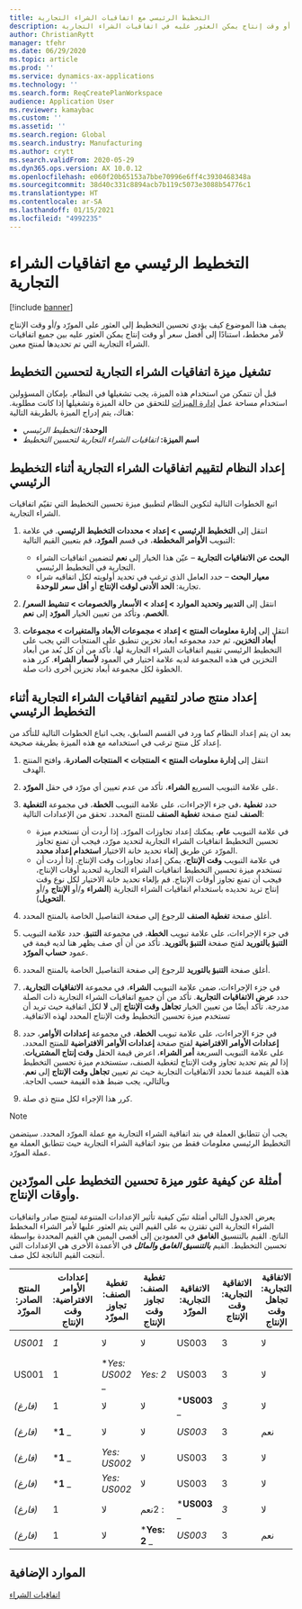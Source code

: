 ```yaml
---
title: التخطيط الرئيسي مع اتفاقيات الشراء التجارية
description: يصف هذا الموضوع كيف يؤدي تحسين التخطيط إلى العثور على المورّد و/أو وقت الإنتاج لأمر مخطط، استنادًا إلى أفضل سعر أو وقت إنتاج يمكن العثور عليه في اتفاقيات الشراء التجارية.
author: ChristianRytt
manager: tfehr
ms.date: 06/29/2020
ms.topic: article
ms.prod: ''
ms.service: dynamics-ax-applications
ms.technology: ''
ms.search.form: ReqCreatePlanWorkspace
audience: Application User
ms.reviewer: kamaybac
ms.custom: ''
ms.assetid: ''
ms.search.region: Global
ms.search.industry: Manufacturing
ms.author: crytt
ms.search.validFrom: 2020-05-29
ms.dyn365.ops.version: AX 10.0.12
ms.openlocfilehash: e060f20b65153a7bbe70996e6ff4c3930468348a
ms.sourcegitcommit: 38d40c331c8894acb7b119c5073e3088b54776c1
ms.translationtype: HT
ms.contentlocale: ar-SA
ms.lasthandoff: 01/15/2021
ms.locfileid: "4992235"
---
```

# <a name="master-planning-with-purchase-trade-agreements"></a>التخطيط الرئيسي مع اتفاقيات الشراء التجارية

[!include [banner](../../includes/banner.md)]

يصف هذا الموضوع كيف يؤدي تحسين التخطيط إلى العثور على المورّد و/أو وقت الإنتاج لأمر مخطط، استنادًا إلى أفضل سعر أو وقت إنتاج يمكن العثور عليه بين جميع اتفاقيات الشراء التجارية التي تم تحديدها لمنتج معين.

## <a name="turn-on-the-purchase-trade-agreements-for-planning-optimization-feature"></a>تشغيل ميزة اتفاقيات الشراء التجارية لتحسين التخطيط

قبل أن تتمكن من استخدام هذه الميزة، يجب تشغيلها في النظام. بإمكان المسؤولين استخدام مساحة عمل [إدارة الميزات](../../../fin-ops-core/fin-ops/get-started/feature-management/feature-management-overview.md) للتحقق من حالة الميزة وتشغيلها إذا كانت مطلوبة. هناك، يتم إدراج الميزة بالطريقة التالية:

- **الوحدة:** *التخطيط الرئيسي*
- **اسم الميزة:** *اتفاقيات الشراء التجارية لتحسين التخطيط*

## <a name="prepare-your-system-to-evaluate-purchase-trade-agreements-during-master-planning"></a>إعداد النظام لتقييم اتفاقيات الشراء التجارية أثناء التخطيط الرئيسي

اتبع الخطوات التالية لتكوين النظام لتطبيق ميزة تحسين التخطيط التي تقيّم اتفاقيات الشراء التجارية‬.

1. انتقل إلى **التخطيط الرئيسي \> إعداد \> محددات التخطيط الرئيسي**. في علامة التبويب **الأوامر المخططة**، في قسم **المورّد**، قم بتعيين القيم التالية:

    - **البحث عن الاتفاقيات التجارية** – عيّن هذا الخيار إلى **نعم** لتضمين اتفاقيات الشراء التجارية في التخطيط الرئيسي.
    - **معيار البحث** – حدد العامل الذي ترغب في تحديد أولويته لكل اتفاقيه شراء تجارية: **الحد الأدنى لوقت الإنتاج** أو **أقل سعر للوحدة**.

1. انتقل إلى **التدبير وتحديد الموارد \> إعداد \> الأسعار والخصومات \> تنشيط السعر/الخصم**، وتأكد من تعيين الخيار **المورّد** إلى **نعم**.
1. انتقل إلى **إدارة معلومات المنتج‬ \> إعداد \> مجموعات الأبعاد والمتغيرات \> مجموعات أبعاد التخزين**، ثم حدد مجموعه ابعاد تخزين تنطبق على المنتجات التي يجب على التخطيط الرئيسي تقييم اتفاقيات الشراء التجارية لها. تأكد من أن كل بُعد من أبعاد التخزين في هذه المجموعة لديه علامة اختيار في العمود **لأسعار الشراء‬**. كرر هذه الخطوة لكل مجموعة أبعاد تخزين أخرى ذات صلة.

## <a name="prepare-a-released-product-to-evaluate-purchase-trade-agreements-during-master-planning"></a>إعداد منتج صادر لتقييم اتفاقيات الشراء التجارية أثناء التخطيط الرئيسي

بعد ان يتم إعداد النظام كما ورد في القسم السابق، يجب اتباع الخطوات التالية للتأكد من إعداد كل منتج ترغب في استخدامه مع هذه الميزة بطريقة صحيحة.

1. انتقل إلى **إدارة معلومات المنتج \> المنتجات \> المنتجات الصادرة**، وافتح المنتج الهدف.
1. على علامة التبويب السريع **الشراء**، تأكد من عدم تعيين أي مورّد في حقل **المورّد**.
1. في جزء الإجراءات، على علامة التبويب **الخطة**، في مجموعة **التغطية‏‎**، حدد **تغطية الصنف** لفتح صفحة **تغطية الصنف** للمنتج المحدد. تحقق من الإعدادات التالية:

    - في علامة التبويب **عام**، يمكنك إعداد تجاوزات المورّد. إذا أردت أن تستخدم ميزة تحسين التخطيط اتفاقيات الشراء التجارية لتحديد مورّد، فيجب أن تمنع تجاوز المورّد عن طريق إلغاء تحديد خانة الاختيار **استخدام إعداد محدد**.
    - في علامة التبويب **وقت الإنتاج**، يمكن إعداد تجاوزات وقت الإنتاج. إذا أردت أن تستخدم ميزة تحسين التخطيط اتفاقيات الشراء التجارية لتحديد أوقات الإنتاج، فيجب أن تمنع تجاوز أوقات الإنتاج. قم بإلغاء تحديد خانة الاختيار لكل نوع وقت إنتاج تريد تحديده باستخدام اتفاقيات الشراء التجارية (**الشراء** و/أو **الإنتاج** و/أو **التحويل**).

1. أغلق صفحة **تغطية الصنف** للرجوع إلى صفحة التفاصيل الخاصة بالمنتج المحدد.
1. في جزء الإجراءات، على علامة تبويب **الخطة**، في مجموعة **التنبؤ**، حدد علامة التبويب **التنبؤ بالتوريد** لفتح صفحة **التنبؤ بالتوريد**. تأكد من أن أي صف يظهر هنا لديه قيمة في عمود **حساب المورّد**.
1. أغلق صفحة **التنبؤ بالتوريد** للرجوع إلى صفحة التفاصيل الخاصة بالمنتج المحدد.
1. في جزء الإجراءات، ضمن علامة التبويب **الشراء**، في مجموعة **‏‫الاتفاقيات التجارية**، حدد **عرض الاتفاقيات التجارية**. تأكد من أن جميع اتفاقيات الشراء التجارية ذات الصلة مدرجة. تأكد أيضًا من تعيين الخيار **تجاهل وقت الإنتاج** إلى **لا** لكل اتفاقية حيث تريد أن تستخدم ميزة تحسين التخطيط وقت الإنتاج المحدد لهذه الاتفاقية.
1. في جزء الإجراءات، على علامة تبويب **الخطة**، في مجموعة **إعدادات الأوامر‬‬‏‫‏‎**، حدد **إعدادات الأوامر الافتراضية** لفتح صفحة **إعدادات الأوامر الافتراضية** للمنتج المحدد. على علامة التبويب السريعة **أمر الشراء**، اعرض قيمة الحقل **وقت إنتاج المشتريات**. إذا لم يتم تحديد تجاوز وقت الإنتاج لتغطية الصنف، ستستخدم ميزة تحسين التخطيط هذه القيمة عندما تحدد الاتفاقيات التجارية حيث تم تعيين **تجاهل وقت الإنتاج** إلى **نعم**. وبالتالي، يجب ضبط هذه القيمة حسب الحاجة.
1. كرر هذا الإجراء لكل منتج ذي صلة.

> [!NOTE]
> يجب أن تتطابق العملة في بند اتفاقية الشراء التجارية مع عملة المورّد المحدد. سيتضمن التخطيط الرئيسي معلومات فقط من بنود اتفاقية الشراء التجارية حيث تتطابق العملة مع عملة المورّد.

## <a name="examples-of-how-planning-optimization-finds-vendor-and-lead-times"></a>أمثلة عن كيفية عثور ميزة تحسين التخطيط على المورّدين وأوقات الإنتاج.

يعرض الجدول التالي أمثلة تبيّن كيفية تأثير الإعدادات المتنوعة لمنتج صادر واتفاقيات الشراء التجارية التي تقترن به على القيم التي يتم العثور عليها لأمر الشراء المخطط الناتج. القيم بالتنسيق **الغامق** في العمودين إلى أقصى اليمين هي القيم المحددة بواسطة تحسين التخطيط. القيم **_بالتنسيق الغامق والمائل_** في الأعمدة الأخرى هي الإعدادات التي أنتجت القيم الناتجة لكل صف.

| المنتج الصادر: المورّد | إعدادات الأوامر الافتراضية: وقت الإنتاج | تغطية الصنف: تجاوز المورّد | تغطية الصنف: تجاوز وقت الإنتاج | الاتفاقية التجارية: المورّد | الاتفاقية التجارية: وقت الإنتاج | الاتفاقية التجارية: تجاهل وقت الإنتاج | المورّد الناتج | وقت الإنتاج الناتج |
| --- | --- | --- | --- | --- | --- | --- | --- | --- |
| _*_US001_*_ | _*_1_*_ | لا | لا | US003 | 3 | لا | _ *US001** | **1** |
| US001 | 1 | **_Yes: US002_* _ | _*_Yes: 2_*_ | US003 | 3 | لا | _ *US002** | **2** |
| *(فارغ)* | 1 | لا | لا | ***US003** _ | _*_3_*_ | لا | _ *US003** | **3** |
| *(فارغ)* | ***1** _ | لا | لا | _*_US003_*_ | 3 | نعم | _ *US003** | **1** |
| *(فارغ)* | ***1** _ | _*_Yes: US002_*_ | لا | US003 | 3 | لا | _ *US002** | **1** |
| *(فارغ)* | ***1** _ | _*_Yes: US002_*_ | لا | US003 | 3 | لا | _ *US002** | **1** |
| *(فارغ)* | 1 | لا | نعم‏‎‏: 2 | ***US003** _ | _*_3_*_ | لا | _ *US003** | **3** |
| *(فارغ)* | 1 | لا | ***Yes: 2** _ | _*_US003_*_ | 3 | نعم | _ *US003** | **2** |

## <a name="additional-resources"></a>الموارد الإضافية

[اتفاقيات الشراء](../../procurement/purchase-agreements.md)
